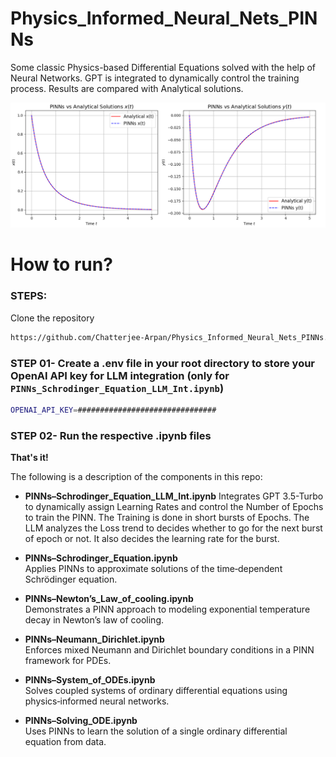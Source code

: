 # Physics_Informed_Neural_Nets_PINNs
Some classic Physics-based Differential Equations solved with the help of Neural Networks. GPT is integrated to dynamically control the training process. Results are compared with Analytical solutions.

![Comparison](Images/Comparison.png)

# How to run?
### STEPS:

Clone the repository

```bash
https://github.com/Chatterjee-Arpan/Physics_Informed_Neural_Nets_PINNs.git
```
### STEP 01- Create a .env file in your root directory to store your OpenAI API key for LLM integration (only for `PINNs_Schrodinger_Equation_LLM_Int.ipynb`)

```bash
OPENAI_API_KEY=###############################
```
### STEP 02- Run the respective .ipynb files
**That's it!**

The following is a description of the components in this repo:
- **PINNs–Schrodinger_Equation_LLM_Int.ipynb**
  Integrates GPT 3.5-Turbo to dynamically assign Learning Rates and control the Number of Epochs to train the PINN. The Training is done in short bursts of Epochs. The LLM analyzes the Loss trend to decides whether to go for the next burst of epoch or not. It also decides the learning rate for the burst.
  
- **PINNs–Schrodinger_Equation.ipynb**  
  Applies PINNs to approximate solutions of the time‑dependent Schrödinger equation.

- **PINNs–Newton’s_Law_of_cooling.ipynb**  
  Demonstrates a PINN approach to modeling exponential temperature decay in Newton’s law of cooling.

- **PINNs–Neumann_Dirichlet.ipynb**  
  Enforces mixed Neumann and Dirichlet boundary conditions in a PINN framework for PDEs.

- **PINNs–System_of_ODEs.ipynb**  
  Solves coupled systems of ordinary differential equations using physics‑informed neural networks.

- **PINNs–Solving_ODE.ipynb**  
  Uses PINNs to learn the solution of a single ordinary differential equation from data.
